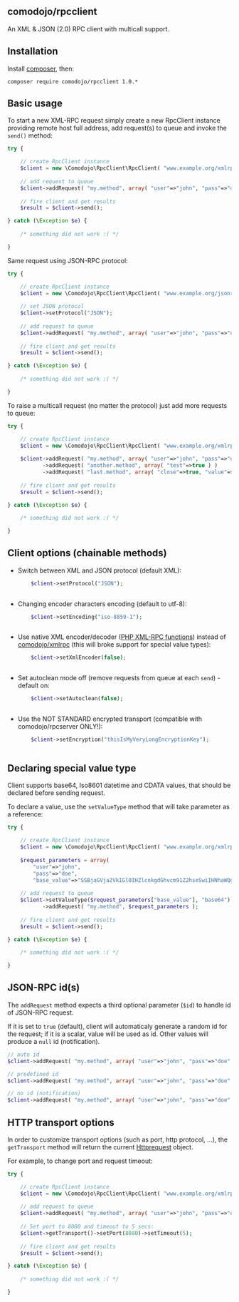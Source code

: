 ## comodojo/rpcclient

An XML & JSON (2.0) RPC client with multicall support.

## Installation

Install [composer](https://getcomposer.org/), then:

`` composer require comodojo/rpcclient 1.0.* ``

## Basic usage

To start a new XML-RPC request simply create a new RpcClient instance providing remote host full address, add request(s) to queue and invoke the `send()` method:

```php
try {

	// create RpcClient instance
    $client = new \Comodojo\RpcClient\RpcClient( "www.example.org/xmlrpc/" );
    
    // add request to queue
    $client->addRequest( "my.method", array( "user"=>"john", "pass"=>"doe" ) );
    
    // fire client and get results
    $result = $client->send();

} catch (\Exception $e) {
	
	/* something did not work :( */

}

```

Same request using JSON-RPC protocol:

```php
try {

	// create RpcClient instance
    $client = new \Comodojo\RpcClient\RpcClient( "www.example.org/jsonrpc/" );
    
    // set JSON protocol
    $client->setProtocol("JSON");
    
    // add request to queue
    $client->addRequest( "my.method", array( "user"=>"john", "pass"=>"doe" ) );
    
    // fire client and get results
    $result = $client->send();

} catch (\Exception $e) {
	
	/* something did not work :( */

}

```

To raise a multicall request (no matter the protocol) just add more requests to queue:

```php
try {

	// create RpcClient instance
    $client = new \Comodojo\RpcClient\RpcClient( "www.example.org/xmlrpc/" );
    
    $client->addRequest( "my.method", array( "user"=>"john", "pass"=>"doe" ) )
           ->addRequest( "another.method", array( "test"=>true ) )
           ->addRequest( "last.method", array( "close"=>true, "value"=>42 ) );
    
    // fire client and get results
    $result = $client->send();

} catch (\Exception $e) {
	
	/* something did not work :( */

}

```

## Client options (chainable methods)

- Switch between XML and JSON protocol (default XML):

    ```php
        $client->setProtocol("JSON");
        
    ```

- Changing encoder characters encoding (default to utf-8):

    ```php
        $client->setEncoding("iso-8859-1");
        
    ```
    
- Use native XML encoder/decoder ([PHP XML-RPC functions](http://php.net/manual/en/ref.xmlrpc.php)) instead of [comodojo/xmlrpc](https://github.com/comodojo/xmlrpc) (this will broke support for special value types):

    ```php
        $client->setXmlEncoder(false);
        
    ```

- Set autoclean mode off (remove requests from queue at each `send`) - default on:

    ```php
        $client->setAutoclean(false);
        
    ```
    
- Use the NOT STANDARD encrypted transport (compatible with comodojo/rpcserver ONLY!):

    ```php
        $client->setEncryption("thisIsMyVeryLongEncryptionKey");
        
    ```

## Declaring special value type

Client supports base64, Iso8601 datetime and CDATA values, that should be declared before sending request.

To declare a value, use the `setValueType` method that will take parameter as a reference:

```php
try {

	// create RpcClient instance
    $client = new \Comodojo\RpcClient\RpcClient( "www.example.org/xmlrpc/" );
    
    $request_parameters = array( 
        "user"=>"john", 
        "pass"=>"doe", 
        "base_value"=>"SSBjaGVja2VkIGl0IHZlcnkgdGhvcm91Z2hseSwiIHNhaWQgdGhlIGNvbXB1dGVyLCAiYW5kIHRoYXQgcXVpdGUgZGVmaW5pdGVseSBpcyB0aGUgYW5zd2VyLiBJIHRoaW5rIHRoZSBwcm9ibGVtLCB0byBiZSBxdWl0ZSBob25lc3Qgd2l0aCB5b3UsIGlzIHRoYXQgeW91J3ZlIG5ldmVyIGFjdHVhbGx5IGtub3duIHdoYXQgdGhlIHF1ZXN0aW9uIGlzLg==" )
    
    // add request to queue
    $client->setValueType($request_parameters["base_value"], "base64")
           ->addRequest( "my.method", $request_parameters );
    
    // fire client and get results
    $result = $client->send();

} catch (\Exception $e) {
	
	/* something did not work :( */

}

```

## JSON-RPC id(s)

The `addRequest` method expects a third optional parameter (`$id`) to handle id of JSON-RPC request.

If it is set to `true` (default), client will automaticaly generate a random id for the request; if it is a scalar, value will be used as id. Other values will produce a `null` id (notification).

```php
// auto id
$client->addRequest( "my.method", array( "user"=>"john", "pass"=>"doe" ), true );

// predefined id
$client->addRequest( "my.method", array( "user"=>"john", "pass"=>"doe" ), 101 );

// no id (notification)
$client->addRequest( "my.method", array( "user"=>"john", "pass"=>"doe" ), null );

```

## HTTP transport options

In order to customize transport options (such as port, http protocol, ...), the `getTransport` method will return the current [Httprequest](https://github.com/comodojo/Httprequest) object.

For example, to change port and request timeout:

```php
try {

	// create RpcClient instance
    $client = new \Comodojo\RpcClient\RpcClient( "www.example.org/xmlrpc/" );
    
    // add request to queue
    $client->addRequest( "my.method", array( "user"=>"john", "pass"=>"doe" ) );
    
    // Set port to 8080 and timeout to 5 secs:
    $client->getTransport()->setPort(8080)->setTimeout(5);
    
    // fire client and get results
    $result = $client->send();

} catch (\Exception $e) {
	
	/* something did not work :( */

}

```
